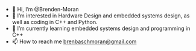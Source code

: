 - 👋 Hi, I’m @Brenden-Moran
- 👀 I’m interested in Hardware Design and embedded systems design, as well as coding in C++ and Python.
- 🌱 I’m currently learning embedded systems design and programming in C++
- 📫 How to reach me brenbaschmoran@gmail.com


<!---
Brenden-Moran/Brenden-Moran is a ✨ special ✨ repository because its `README.md` (this file) appears on your GitHub profile.
You can click the Preview link to take a look at your changes.
--->
